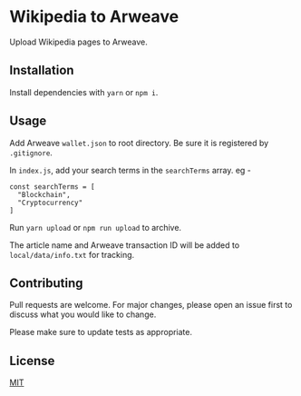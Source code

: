 # Wikipedia to Arweave

Upload Wikipedia pages to Arweave.

## Installation

Install dependencies with `yarn` or `npm i`.

## Usage

Add Arweave `wallet.json` to root directory. Be sure it is registered by `.gitignore`.

In `index.js`, add your search terms in the `searchTerms` array.
eg - 
```
const searchTerms = [
  "Blockchain",
  "Cryptocurrency"
]
```

Run `yarn upload` or `npm run upload` to archive.

The article name and Arweave transaction ID will be added to `local/data/info.txt` for tracking.
## Contributing

Pull requests are welcome. For major changes, please open an issue first
to discuss what you would like to change.

Please make sure to update tests as appropriate.

## License

[MIT](https://choosealicense.com/licenses/mit/)